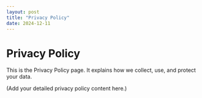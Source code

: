 ```yaml
---
layout: post
title: "Privacy Policy"
date: 2024-12-11
---
```

# Privacy Policy

This is the Privacy Policy page. It explains how we collect, use, and protect your data.

(Add your detailed privacy policy content here.)

